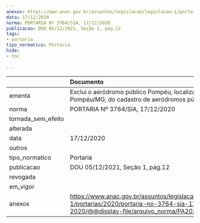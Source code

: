 ```yaml
---
anexos: https://www.anac.gov.br/assuntos/legislacao/legislacao-1/portarias/2020/portaria-no-3764-sia-17-12-2020/@@display-file/arquivo_norma/PA2020-3764.pdf
data: 17/12/2020
norma: PORTARIA Nº 3764/SIA, 17/12/2020
publicacao: DOU 05/12/2021, Seção 1, pág.12
tags:
- portaria
tipo_normatico: Portaria
hide: 
- toc 
 
---
```


|                    | Documento                                                                                                                                            |
|:-------------------|:-----------------------------------------------------------------------------------------------------------------------------------------------------|
| ementa             | Exclui o aeródromo público Pompéu, localizado em Pompéu/MG, do cadastro de aeródromos públicos.                                                      |
| norma              | PORTARIA Nº 3764/SIA, 17/12/2020                                                                                                                     |
| tornada_sem_efeito |                                                                                                                                                      |
| alterada           |                                                                                                                                                      |
| data               | 17/12/2020                                                                                                                                           |
| outros             |                                                                                                                                                      |
| tipo_normatico     | Portaria                                                                                                                                             |
| publicacao         | DOU 05/12/2021, Seção 1, pág.12                                                                                                                      |
| revogada           |                                                                                                                                                      |
| em_vigor           |                                                                                                                                                      |
| anexos             | https://www.anac.gov.br/assuntos/legislacao/legislacao-1/portarias/2020/portaria-no-3764-sia-17-12-2020/@@display-file/arquivo_norma/PA2020-3764.pdf |